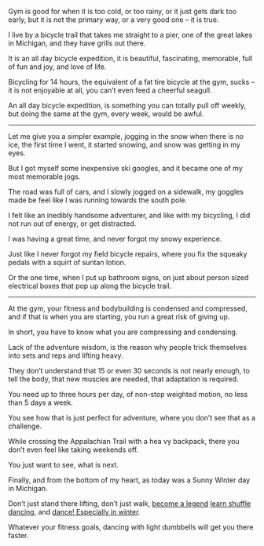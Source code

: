 Gym is good for when it is too cold, or too rainy, or it just gets dark too early,
but it is not the primary way, or a very good one – it is true.

I live by a bicycle trail that takes me straight to a pier,
one of the great lakes in Michigan, and they have grills out there.

It is an all day bicycle expedition, it is beautiful, fascinating,
memorable, full of fun and joy, and love of life.

Bicycling for 14 hours, the equivalent of a fat tire bicycle at the gym,
sucks – it is not enjoyable at all, you can’t even feed a cheerful seagull.

An all day bicycle expedition, is something you can totally pull off weekly,
but doing the same at the gym, every week, would be awful.

---

Let me give you a simpler example, jogging in the snow when there is no ice,
the first time I went, it started snowing, and snow was getting in my eyes.

But I got myself some inexpensive ski googles,
and it became one of my most memorable jogs.

The road was full of cars, and I slowly jogged on a sidewalk,
my goggles made be feel like I was running towards the south pole.

I felt like an inedibly handsome adventurer,
and like with my bicycling, I did not run out of energy, or get distracted.

I was having a great time,
and never forgot my snowy experience.

Just like I never forgot my field bicycle repairs,
where you fix the squeaky pedals with a squirt of suntan lotion.

Or the one time, when I put up bathroom signs,
on just about person sized electrical boxes that pop up along the bicycle trail.

---

At the gym, your fitness and bodybuilding is condensed and compressed,
and if that is when you are starting, you run a great risk of giving up.

In short,
you have to know what you are compressing and condensing.

Lack of the adventure wisdom,
is the reason why people trick themselves into sets and reps and lifting heavy.

They don’t understand that 15 or even 30 seconds is not nearly enough,
to tell the body, that new muscles are needed, that adaptation is required.

You need up to three hours per day, of non-stop weighted motion,
no less than 5 days a week.

You see how that is just perfect for adventure,
where you don’t see that as a challenge.

While crossing the Appalachian Trail with a hea vy backpack,
there you don’t even feel like taking weekends off.

You just want to see,
what is next.

Finally, and from the bottom of my heart,
as today was a Sunny Winter day in Michigan.

Don’t just stand there lifting, don’t just walk, [become a legend][0]
[learn shuffle dancing][1], and [dance! Especially in winter][2].

Whatever your fitness goals,
dancing with light dumbbells will get you there faster.

[0]: https://www.youtube.com/watch?v=li_w1DXIFVk
[1]: https://www.youtube.com/watch?v=Dc6B14K1SZ8
[2]: https://youtu.be/U_UYwzVJ3Wo?t=90
